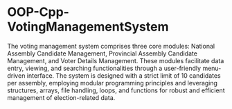 # OOP-Cpp-VotingManagementSystem
 The voting management system comprises three core modules: National Assembly Candidate Management, Provincial Assembly Candidate Management, and Voter Details Management. These modules facilitate data entry, viewing, and searching functionalities through a user-friendly menu-driven interface. The system is designed with a strict limit of 10 candidates per assembly, employing modular programming principles and leveraging structures, arrays, file handling, loops, and functions for robust and efficient management of election-related data.
